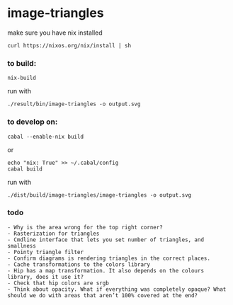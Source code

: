 # image-triangles

make sure you have nix installed
```
curl https://nixos.org/nix/install | sh
```

### to build:
```
nix-build

```
run with
```
./result/bin/image-triangles -o output.svg
```

### to develop on:
```
cabal --enable-nix build
```
or
```
echo "nix: True" >> ~/.cabal/config
cabal build
```

run with
```
./dist/build/image-triangles/image-triangles -o output.svg
```

### todo
    - Why is the area wrong for the top right corner?
    - Rasterization for triangles
    - Cmdline interface that lets you set number of triangles, and smallness
    - Pointy triangle filter
    - Confirm diagrams is rendering triangles in the correct places.
    - Cache transformations to the colors library
    - Hip has a map transformation. It also depends on the colours library, does it use it?
    - Check that hip colors are srgb
    - Think about opacity. What if everything was completely opaque? What should we do with areas that aren’t 100% covered at the end?
  
